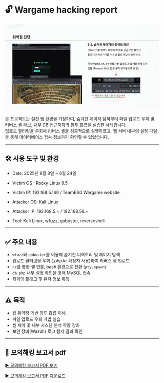 # 🔓 Wargame hacking report

![Wargame Report Demo](https://github.com/whathekim/hacking_report/blob/main/Wargame_report_main.gif?raw=true)


본 프로젝트는 실전 웹 환경을 가정하여, 숨겨진 페이지 탐색부터 파일 업로드 우회 및 리버스 셸 확보, 내부 DB 접근까지의 침투 흐름을 실습한 사례입니다.  
업로드 필터링을 우회해 리버스 셸을 성공적으로 실행하였고, 웹 서버 내부의 설정 파일을 통해 데이터베이스 접속 정보까지 확인할 수 있었습니다.

---

## 🛠️ 사용 도구 및 환경

- Date: 2025년 6월 8일 ~ 6월 24일

- Victim OS : Rocky Linux 9.5
- Victim IP: 192.168.5.160 / TeamESG Wargame website

- Attacker OS: Kali Linux
- Attacker IP: 192.168.5.~ / 192.168.56.~

- Tool: Kali Linux, wfuzz, gobuster, reverseshell 

---

## ✅ 주요 내용

- `wfuzz`와 `gobuster`를 이용해 숨겨진 디렉토리 및 페이지 탐색
- 업로드 필터링을 우회 (.php.kr 확장자 사용)하여 리버스 셸 업로드
- `nc`를 통한 셸 연결, bash 환경으로 전환 (`pty.spawn`)
- `db.php` 내부 설정 확인을 통해 MySQL 접속
- 워게임 플래그 및 유저 정보 획득

---

## ⚠️ 목적

- 웹 취약점 기반 침투 흐름 이해
- 파일 업로드 우회 기법 실습
- 셸 제어 및 내부 시스템 분석 역량 강화
- 보안 장비(Wazuh) 로그 탐지 결과 확인

---

## 📝 모의해킹 보고서 pdf
[► 모의해킹 보고서 PDF 보기](https://github.com/whathekim/hacking_report/blob/main/%EC%A1%B0%EB%B2%94%EA%B7%BC%20%EB%AA%A8%EC%9D%98%ED%95%B4%ED%82%B9%EB%B3%B4%EA%B3%A0%EC%84%9C.pdf)

[► 모의해킹 보고서 PDF 다운로드](https://github.com/whathekim/hacking_report/raw/main/%EC%A1%B0%EB%B2%94%EA%B7%BC%20%EB%AA%A8%EC%9D%98%ED%95%B4%ED%82%B9%EB%B3%B4%EA%B3%A0%EC%84%9C.pdf)

